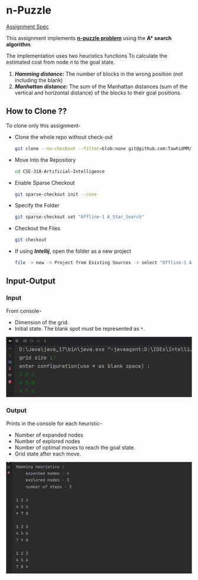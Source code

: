 # n-Puzzle
[Assignment Spec](https://github.com/TawhidMM/CSE-318-Artificial-Intelligence/blob/main/Offline-1%20A_Star_Search/Assignment_1_N_Puzzle_description.pdf)

This assignment implements **[n-puzzle problem](https://www.geeksforgeeks.org/8-puzzle-problem-using-branch-and-bound/)** using the **A\* search algorithm**.

The implementation uses two heuristics functions To calculate the estimated cost from node 𝑛 to the goal state.

1. ***Hamming distance:*** The number of blocks in the wrong position (not including the blank)  
2. ***Manhattan distance:*** The sum of the Manhattan distances (sum of the vertical and horizontal 
distance) of the blocks to their goal positions.  

## How to Clone ??

To clone only this assignment-

- Clone the whole repo without check-out
    ```bash
    git clone --no-checkout --filter=blob:none git@github.com:TawhidMM/CSE-318-Artificial-Intelligence.git
    ```
- Move Into the Repository
    ```bash
    cd CSE-318-Artificial-Intelligence
    ```
- Enable Sparse Checkout
    ```bash
    git sparse-checkout init --cone
    ```


- Specify the Folder


    ```bash
    git sparse-checkout set "Offline-1 A_Star_Search"
    ```

- Checkout the Files
    ```bash
    git checkout
    ```
- If using ***Intellij***, open the folder as a new project
    ```bash
    file -> new -> Project from Existing Sources -> select "Offline-1 A_Star_Search"
    ```
## Input-Output  

### Input  
From console-

- Dimension of the grid.
- Initial state. The blank spot must be represented as `*`.

![Input Example](https://github.com/TawhidMM/CSE-318-Artificial-Intelligence/blob/main/Offline-1%20A_Star_Search/images/sample-input.png)  


### Output  
Prints in the console for each heuristic-

- Number of expanded nodes
- Number of explored nodes
- Number of optimal moves to reach the goal state.
- Grid state after each move.  

![Output Example](https://github.com/TawhidMM/CSE-318-Artificial-Intelligence/blob/main/Offline-1%20A_Star_Search/images/sample-output.png)  
